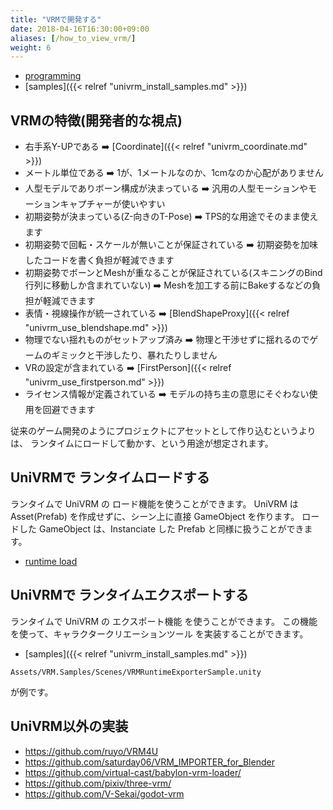 ```yaml
---
title: "VRMで開発する"
date: 2018-04-16T16:30:00+09:00
aliases: [/how_to_view_vrm/]
weight: 6
---
```


* [programming](https://vrm-c.github.io/UniVRM/)
* [samples]({{< relref "univrm_install_samples.md" >}})

## VRMの特徴(開発者的な視点)

* 右手系Y-UPである ➡️ [Coordinate]({{< relref "univrm_coordinate.md" >}})
* メートル単位である ➡️ 1が、1メートルなのか、1cmなのか心配がありません
* 人型モデルでありボーン構成が決まっている ➡️ 汎用の人型モーションやモーションキャプチャーが使いやすい
* 初期姿勢が決まっている(Z-向きのT-Pose) ➡️ TPS的な用途でそのまま使えます
* 初期姿勢で回転・スケールが無いことが保証されている ➡️ 初期姿勢を加味したコードを書く負担が軽減できます
* 初期姿勢でボーンとMeshが重なることが保証されている(スキニングのBind行列に移動しか含まれていない) ➡️ Meshを加工する前にBakeするなどの負担が軽減できます
* 表情・視線操作が統一されている ➡️ [BlendShapeProxy]({{< relref "univrm_use_blendshape.md" >}})
* 物理でない揺れものがセットアップ済み ➡️ 物理と干渉せずに揺れるのでゲームのギミックと干渉したり、暴れたりしません
* VRの設定が含まれている ➡️ [FirstPerson]({{< relref "univrm_use_firstperson.md" >}})
* ライセンス情報が定義されている ➡️ モデルの持ち主の意思にそぐわない使用を回避できます

従来のゲーム開発のようにプロジェクトにアセットとして作り込むというよりは、
ランタイムにロードして動かす、という用途が想定されます。

## UniVRMで ランタイムロードする

ランタイムで UniVRM の ロード機能を使うことができます。
UniVRM は Asset(Prefab) を作成せずに、シーン上に直接 GameObject を作ります。
ロードした GameObject は、Instanciate した Prefab と同様に扱うことができます。

* [runtime load](https://vrm-c.github.io/UniVRM/)

## UniVRMで ランタイムエクスポートする

ランタイムで UniVRM の エクスポート機能 を使うことができます。
この機能を使って、キャラクタークリエーションツール を実装することができます。

* [samples]({{< relref "univrm_install_samples.md" >}})

`Assets/VRM.Samples/Scenes/VRMRuntimeExporterSample.unity`

が例です。

## UniVRM以外の実装

* https://github.com/ruyo/VRM4U
* https://github.com/saturday06/VRM_IMPORTER_for_Blender
* https://github.com/virtual-cast/babylon-vrm-loader/
* https://github.com/pixiv/three-vrm/
* https://github.com/V-Sekai/godot-vrm
